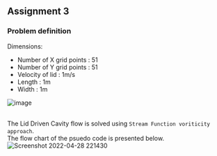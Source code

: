 ## Assignment 3
### Problem definition 
Dimensions:
* Number of X grid points : 51
* Number of Y grid points : 51
* Velocity of lid : 1m/s
* Length : 1m
* Width : 1m

![image](https://user-images.githubusercontent.com/98683842/165802083-5769daba-f1e6-4ef9-8af1-fd91539df8ab.png)

<br/> The Lid Driven Cavity flow is solved using `Stream Function voriticity approach`.
<br/> The flow chart of the psuedo code is presented below.
![Screenshot 2022-04-28 221430](https://user-images.githubusercontent.com/98683842/165803010-73a51714-fefa-47f7-9588-82891402ca49.jpg)
